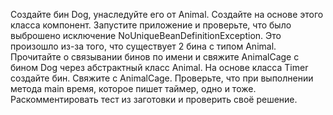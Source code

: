 Создайте бин Dog, унаследуйте его от Animal. Создайте на основе этого класса компонент.
Запустите приложение и проверьте, что было выброшено исключение NoUniqueBeanDefinitionException. Это произошло из-за того, что существует 2 бина с типом Animal.
Прочитайте о связывании бинов по имени и свяжите AnimalCage c бином Dog через абстрактный класс Animal.
На основе класса Timer создайте бин. Свяжите с AnimalCage. Проверьте, что при выполнении метода main время, которое пишет таймер, одно и тоже.
Раскомментировать тест из заготовки и проверить своё решение.

